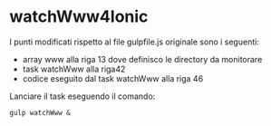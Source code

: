 # watchWww4Ionic

I punti modificati rispetto al file gulpfile.js originale sono i seguenti:

- array www alla riga 13 dove definisco le directory da monitorare
- task watchWww alla riga42
- codice eseguito dal task watchWww alla riga 46



Lanciare il task eseguendo il comando:

    gulp watchWww &

